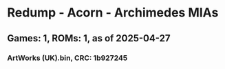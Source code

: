 # Redump - Acorn - Archimedes MIAs
## Games: 1, ROMs: 1, as of 2025-04-27

### ArtWorks (UK).bin, CRC: 1b927245
